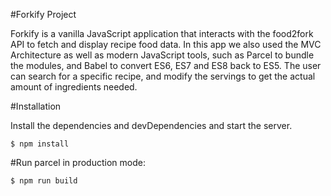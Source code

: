 #Forkify Project

Forkify is a vanilla JavaScript application that interacts with the food2fork API to fetch and display recipe food data. 
In this app we also used the MVC Architecture as well as modern JavaScript tools, such as Parcel to bundle the modules, and Babel to convert ES6, ES7 and ES8 back to ES5. The user can search for a specific recipe, and modify the servings to get the actual amount of ingredients needed.


#Installation

Install the dependencies and devDependencies and start the server.
```
$ npm install
```
#Run parcel in production mode:
```
$ npm run build
```
